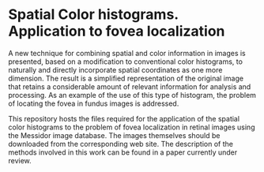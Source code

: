 # Spatial Color histograms. Application to fovea localization

A new technique for combining spatial and color information in images is presented, based on a modification to conventional color histograms, to naturally and directly incorporate spatial coordinates as one more dimension. The result is a simplified representation of the original image that retains a considerable amount of relevant information for analysis and processing. As an example of the use of this type of histogram, the problem of locating the fovea in fundus images is addressed.

This repository hosts the files required for the application of the spatial color histograms to the problem of fovea localization in retinal images using the Messidor image database. The images themselves should be downloaded from the corresponding web site. The description of the methods involved in this work can be found in a paper currently under review.
